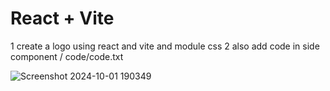 # React + Vite

1 create a logo using react and vite and module css 
2 also add code in side component / code/code.txt 


![Screenshot 2024-10-01 190349](https://github.com/user-attachments/assets/346117ce-ef37-43ee-ac08-471b95b13afd)
